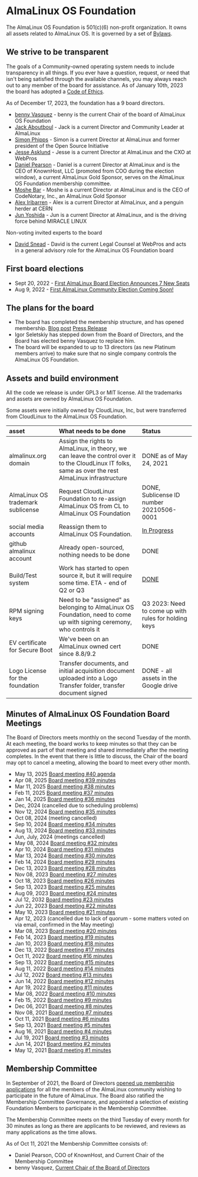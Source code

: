 # AlmaLinux OS Foundation

The AlmaLinux OS Foundation is 501(c)(6) non-profit organization. It owns all assets related to AlmaLinux OS. It is governed by a set of [Bylaws](https://almalinux.org/p/foundation-bylaws/). 

## We strive to be transparent

The goals of a Community-owned operating system needs to include transparency in all things. If you ever have a question, request, or need that isn't being satisfied through the available channels, you may always reach out to any member of the board for assistance. As of January 10th, 2023 the board has adopted a [Code of Ethics](https://drive.google.com/file/d/1ABs_XdwXLgpfAOXfNBw-_KoQuQofAORI/view?usp=share_link).

As of December 17, 2023, the foundation has a 9 board directors.
- [benny Vasquez](https://www.linkedin.com/in/bennyvasquez/) - benny is the current Chair of the board of AlmaLinux OS Foundation
- [Jack Aboutboul](https://www.linkedin.com/in/jackaboutboul/) - Jack is a current Director and Community Leader at AlmaLinux
- [Simon Phipps](https://en.wikipedia.org/wiki/Simon_Phipps_(programmer)) - Simon is a current Director at AlmaLinux and former president of the Open Source Initiative
- [Jesse Asklund](https://www.linkedin.com/in/jessejester/) - Jesse is a current Director at AlmaLinux and the CXO at WebPros
- [Daniel Pearson](https://www.linkedin.com/in/daniel-pearson-b2559b60/) - Daniel is a current Director at AlmaLinux and is the CEO of KnownHost, LLC (promoted from COO during the election window), a current AlmaLinux Gold Sponsor, serves on the AlmaLinux OS Foundation membership committee.
- [Moshe Bar](https://en.wikipedia.org/wiki/Moshe_Bar_(investor)) - Moshe is a current Director at AlmaLinux and is the CEO of CodeNotary, Inc., an AlmaLinux Gold Sponsor
- [Alex Iribarren](https://www.linkedin.com/in/iribarren/) - Alex is a current Director at AlmaLinux, and a penguin herder at CERN
- [Jun Yoshida](https://www.linkedin.com/in/jun-yoshida-6b4b5a16/) - Jun is a current Director at AlmaLinux, and is the driving force behind MIRACLE LINUX

Non-voting invited experts to the board
- [David Snead](https://www.linkedin.com/in/davidsnead) - David is the current Legal Counsel at WebPros and acts in a general advisory role for the AlmaLinux OS Foundation board

## First board elections

- Sept 20, 2022 - [First AlmaLinux Board Election Announces 7 New Seats](https://almalinux.org/blog/first-almalinux-board-election-announces-7-new-seats/)
- Aug 9, 2022 - [First AlmaLinux Community Election Coming Soon!](https://almalinux.org/blog/first-almalinux-os-foundation-election/)

## The plans for the board

- The board has completed the membership structure, and has opened membership. [Blog post](https://almalinux.org/blog/what-almalinux-foundation-membership-means-for-you/) [Press Release](https://www.businesswire.com/news/home/20211005005953/en/AlmaLinux-OS-Foundation-Membership-Opens-to-the-Public)
- Igor Seletskiy has stepped down from the Board of Directors, and the Board has elected benny Vasquez to replace him. 
- The board will be expanded to up to 13 directors (as new Platinum members arrive) to make sure that no single company controls the AlmaLinux OS Foundation.

## Assets and build environment

All the code we release is under GPL3 or MIT license.
All the trademarks and assets are owned by AlmaLinux OS Foundation.

Some assets were initially owned by CloudLinux, Inc, but were transferred from CloudLinux to the AlmaLinux OS Foundation.

| asset | What needs to be done | Status |
|:--- |:--- |:--- |
| almalinux.org domain | Assign the rights to AlmaLinux, in theory, we can leave the control over it to the CloudLinux IT folks, same as over the rest AlmaLinux infrastructure | DONE as of May 24, 2021 |
| AlmaLinux OS trademark sublicense | Request CloudLinux Foundation to re-assign AlmaLinux OS from CL to AlmaLinux OS Foundation | DONE, Sublicense ID number 20210506-0001 |
| social media accounts | Reassign them to AlmaLinux OS Foundation. | [In Progress](/Marketing.html#social-media-accounts) |
| github almalinux account | Already open-sourced, nothing needs to be done | DONE |
| Build/Test system | Work has started to open source it, but it will require some time. ETA - end of Q2 or Q3 | [DONE](https://github.com/AlmaLinux/build-system) |
| RPM signing keys | Need to be "assigned" as belonging to AlmaLinux OS Foundation, need to come up with signing ceremony, who controls it | Q3 2023: Need to come up with rules for holding keys |
| EV certificate for Secure Boot | We've been on an AlmaLinux owned cert since 8.8/9.2 |  DONE |
| Logo License for the foundation | Transfer documents, and initial acquisition document uploaded into a Logo Transfer folder, transfer document signed | DONE - all assets in the Google drive | 

## Minutes of AlmaLinux OS Foundation Board Meetings
<!-- To add minutes to this list, export the approved minutes from the meeting as a PDF, upload that PDF to the 'Published Minutes' folder, and provide a link to the PDF here -->

The Board of Directors meets monthly on the second Tuesday of the month. At each meeting, the board works to keep minutes so that they can be approved as part of that meeting and shared immediately after the meeting completes. In the event that there is little to discuss, the Chair of the board may opt to cancel a meeting, allowing the board to meet every other month. 

- May 13, 2025 [Board meeting #40 agenda](https://docs.google.com/document/d/1uaMJ39B5HNrkEjV23ocLlggKulMi135DOdjbT34K68Y/edit?)
- Apr 08, 2025 [Board meeting #39 minutes](https://drive.google.com/file/d/1YpzVeq81TOYRE8sd3feRPVL9ujM7ePKO/view)
- Mar 11, 2025 [Board meeting #38 minutes](https://drive.google.com/file/d/1oNtQKXw2qFGdUiM7dnvxzPf6x_CgSNbp/view)
- Feb 11, 2025 [Board meeting #37 minutes](https://drive.google.com/file/d/13KHaxb_3B5iNo-q9oWGgW10GT59fQxKK/view)
- Jan 14, 2025 [Board meeting #36 minutes](https://drive.google.com/file/d/1oNtQKXw2qFGdUiM7dnvxzPf6x_CgSNbp/view)
- Dec, 2024 (cancelled due to scheduling problems) 
- Nov 12, 2024 [Board meeting #35 minutes](https://drive.google.com/file/d/1sBCL3vWIvsDjtC2PHHC8WslOjLN-k1-A/view)
- Oct 08, 2024 (meeting cancelled)
- Sep 10, 2024 [Board meeting #34 minutes](https://drive.google.com/file/d/1vhhTag5m0ptVlB2m7-knUFUdaoP1Aund/view)
- Aug 13, 2024 [Board meeting #33 minutes](https://drive.google.com/file/d/10k4DAo0K_XISKHdpxiLZDwPwei3zKVFH/view)
- Jun, July, 2024 (meetings cancelled)
- May 08, 2024 [Board meeting #32 minutes](https://drive.google.com/file/d/1rPU7QhRbLOsSrZBQcW5xQEItwgbP1Vt1/view)
- Apr 10, 2024 [Board meeting #31 minutes](https://drive.google.com/file/d/1A8DaxM9_4Cl927N4JEvUq7Sjs9e0VwMb/view)
- Mar 13, 2024 [Board meeting #30 minutes](https://drive.google.com/file/d/1IBJC4YrB8wMvUd8Nka4FBoDik4TYAw34/view)
- Feb 14, 2024 [Board meeting #29 minutes](https://drive.google.com/file/d/1pvtPWbg9CIEJWbIyb-xLd_4m93Z52DU9/view)
- Dec 13, 2023 [Board meeting #28 minutes](https://drive.google.com/file/d/1s-AyjmpykKkoO8h0khlIVj6Rqw8x2hEy/view)
- Nov 08, 2023 [Board meeting #27 minutes](https://drive.google.com/file/d/1mrl35cc1ASpqqvmHxzdxFfMJKja5574H/view)
- Oct 18, 2023 [Board meeting #26 minutes](https://drive.google.com/file/d/1tcAdwSuxb36LkBbY0pF0XDMlp02lLmTS/view)
- Sep 13, 2023 [Board meeting #25 minutes](https://drive.google.com/file/d/11whNmCaARxwlYhni_htvejf10NJNBCWJ/view)
- Aug 09, 2023 [Board meeting #24 minutes](https://drive.google.com/file/d/1aCoa7jZeBE5F1m3rXdORxJ80Ry6eCYGi/view)
- Jul 12, 2032 [Board meeting #23 minutes](https://drive.google.com/file/d/13q6udmzAEqHIoPf2cQJ-QJrYosaFWd_m/view)
- Jun 22, 2023 [Board meeting #22 minutes](https://drive.google.com/file/d/1FZhhMaLgrTd7fN50pGyZPdKEb9UJ6HF-/view)
- May 10, 2023 [Board meeting #21 minutes](https://drive.google.com/file/d/17ZykiqjnYcr6OTs-pCuBP2oUc4wKQYye/view)
- Apr 12, 2023 (cancelled due to lack of quorum - some matters voted on via email, confirmed in the May meeting)
- Mar 08, 2023 [Board meeting #20 minutes](https://drive.google.com/file/d/1nOwQd2WoXaywu64ZS60qwvyd0lPda1eB/view)
- Feb 14, 2023 [Board meeting #19 minutes](https://drive.google.com/file/d/1U7o8E1Y4ozS9smrD4vczLKkGSH76RK1E/view)
- Jan 10, 2023 [Board meeting #18 minutes](https://drive.google.com/file/d/1F4pJrldgJ8ysY64Y_9yDxd2BuNp-MKfs/view)
- Dec 13, 2022 [Board meeting #17 minutes](https://drive.google.com/file/d/18qyOYEgX-0kVrCGXzaVhdUqUKTwPzrud/view)
- Oct 11, 2022 [Board meeting #16 minutes](https://drive.google.com/file/d/1uTh_VK4qIHFSVA1gJjJRhC4JXB1paGgC/view)
- Sep 13, 2022 [Board meeting #15 minutes](https://drive.google.com/file/d/1KkqLjPie2EqMpL-wcfnAF0NG730vy-ci/view)
- Aug 11, 2022 [Board meeting #14 minutes](https://drive.google.com/file/d/1jCi_qP-1WISzze2_cvyK7SSEdGvhoYDo/view)
- Jul 12, 2022 [Board meeting #13 minutes](https://drive.google.com/file/d/1rptJ_BJrxuh5HThLs088satKg7Y6TtUM/view)
- Jun 14, 2022 [Board meeting #12 minutes](https://drive.google.com/file/d/1ObYS_7CYsidrRnBUI6rTfR5eOBJQxI6F/view)
- Apr 19, 2022 [Board meeting #11 minutes](https://drive.google.com/file/d/1hm-pB_E5S9ZxG8zHv6yDOpYTr7IgRt5n/view)
- Mar 08, 2022 [Board meeting #10 minutes](https://drive.google.com/file/d/1hSis_UUekbtPOh038tEiNpyqIe72vrOl/view)
- Feb 15, 2022 [Board meeting #9 minutes](https://drive.google.com/file/d/1UQZ2hPXEZgn2Ha8sGMGUr7-PRao7R4fb/view)
- Dec 06, 2021 [Board meeting #8 minutes](https://drive.google.com/file/d/1p-LQWuENiS-KZNPoB89Fblkey5TiJEeV/view)
- Nov 08, 2021 [Board meeting #7 minutes](https://drive.google.com/file/d/1X8BNjupxLusluUq2q-phwWMe0C0sGD_K/view)
- Oct 11, 2021 [Board meeting #6 minutes](https://drive.google.com/file/d/1q_7xDNOt4yieXnP5eF4kAcKWtmaAzQiq/view)
- Sep 13, 2021 [Board meeting #5 minutes](https://drive.google.com/file/d/1x5k1wUv9UtkNvXu-JBbVb9JFNPyo67vm/view)
- Aug 16, 2021 [Board meeting #4 minutes](https://drive.google.com/file/d/1TAXkQg2kh8Hj-yyF0Hyx1CIJsOg3QCtp/view)
- Jul 19, 2021 [Board meeting #3 minutes](https://drive.google.com/file/d/1YfpQMs2YRiozcMyGvHjeP1Nr2cp3hD9u/view)
- Jun 14, 2021 [Board meeting #2 minutes](https://drive.google.com/file/d/1hwcgIacCug0TESfohIB-mEiYs69BCLfv/view)
- May 12, 2021 [Board meeting #1 minutes](https://drive.google.com/file/d/1O2oNPu9rXxnu0IjYkdeS3dDfKN4YKVsJ/view)

## Membership Committee

In September of 2021, the Board of Directors [opened up membership applications](https://almalinux.org/blog/what-almalinux-foundation-membership-means-for-you/) for all the members of the AlmaLinux community wishing to participate in the future of AlmaLinux. The Board also ratified the Membership Committee Governance, and appointed a selection of existing Foundation Members to participate in the Membership Committee. 

The Membership Committee meets on the third Tuesday of every month for 30 minutes as long as there are applicants to be reviewed, and reviews as many applications as the time allows. 

As of Oct 11, 2021 the Membership Committee consists of:
- Daniel Pearson, COO of KnownHost, and Current Chair of the Membership Committee
- benny Vasquez, [Current Chair of the Board of Directors](https://almalinux.org/blog/hi-im-benny-how-can-i-help/)
